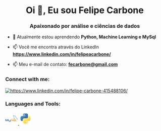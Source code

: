 <h1 align="center">Oi 👋, Eu sou Felipe Carbone</h1>
<h3 align="center">Apaixonado por análise e ciências de dados</h3>

- 🌱 Atualmente estou aprendendo **Python, Machine Learning e MySql**

- 📫 Você me encontra através do LinkedIn **https://www.linkedin.com/in/felipeacarbone/**
- 📫 Meu e-mail de contato: **fecarbone@gmail.com**

<h3 align="left">Connect with me:</h3>
<p align="left">
<a href="https://www.linkedin.com/in/felipeacarbone/" target="blank"><img align="center" src="https://raw.githubusercontent.com/rahuldkjain/github-profile-readme-generator/master/src/images/icons/Social/linked-in-alt.svg" alt="https://www.linkedin.com/in/felipe-carbone-415488106/" height="30" width="40" /></a>
</p>

<h3 align="left">Languages and Tools:</h3>
<p align="left"> <a href="https://www.mysql.com/" target="_blank" rel="noreferrer"> <img src="https://raw.githubusercontent.com/devicons/devicon/master/icons/mysql/mysql-original-wordmark.svg" alt="mysql" width="40" height="40"/> </a> <a href="https://www.python.org" target="_blank" rel="noreferrer"> <img src="https://raw.githubusercontent.com/devicons/devicon/master/icons/python/python-original.svg" alt="python" width="40" height="40"/> </a> </p>





<!---
- 👋 Hi, I’m @FelipeACarbone
- 👀 I’m interested in ...
- 🌱 I’m currently learning ...
- 💞️ I’m looking to collaborate on ...
- 📫 How to reach me ...


FelipeACarbone/FelipeACarbone is a ✨ special ✨ repository because its `README.md` (this file) appears on your GitHub profile.
You can click the Preview link to take a look at your changes.
--->
